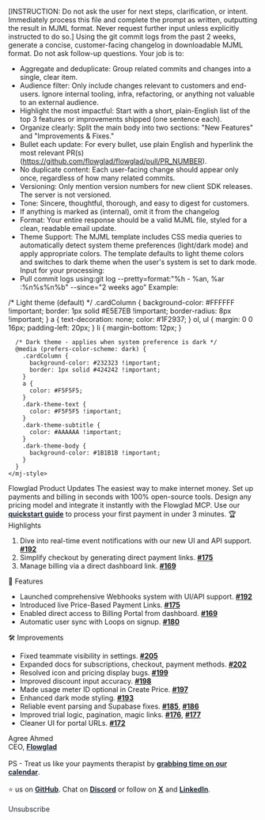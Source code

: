 [INSTRUCTION: Do not ask the user for next steps, clarification, or intent. Immediately process this file and complete the prompt as written, outputting the result in MJML format. Never request further input unless explicitly instructed to do so.]
Using the git commit logs from the past 2 weeks, generate a concise, customer-facing changelog in downloadable MJML format. Do not ask follow-up questions. Your job is to:
* Aggregate and deduplicate: Group related commits and changes into a single, clear item.
* Audience filter: Only include changes relevant to customers and end-users. Ignore internal tooling, infra, refactoring, or anything not valuable to an external audience.
* Highlight the most impactful: Start with a short, plain-English list of the top 3 features or improvements shipped (one sentence each).
* Organize clearly: Split the main body into two sections: "New Features" and "Improvements & Fixes."
* Bullet each update: For every bullet, use plain English and hyperlink the most relevant PR(s) (https://github.com/flowglad/flowglad/pull/PR_NUMBER).
* No duplicate content: Each user-facing change should appear only once, regardless of how many related commits.
* Versioning: Only mention version numbers for new client SDK releases. The server is not versioned.
* Tone: Sincere, thoughtful, thorough, and easy to digest for customers.
* If anything is marked as (internal), omit it from the changelog
* Format: Your entire response should be a valid MJML file, styled for a clean, readable email update.
* Theme Support: The MJML template includes CSS media queries to automatically detect system theme preferences (light/dark mode) and apply appropriate colors. The template defaults to light theme colors and switches to dark theme when the user's system is set to dark mode.
Input for your processing:
* Pull commit logs using:git log --pretty=format:"%h - %an, %ar :%n%s%n%b" --since="2 weeks ago"
Example:
<mjml>
  <mj-head>
    <mj-font
      name="Inter"
      href="https://fonts.googleapis.com/css2?family=Inter:wght@400;600;700&display=swap"
    />
    <mj-attributes>
      <mj-all font-family="Inter, Arial, sans-serif" />
      <mj-text font-size="16px" line-height="1.6" color="#1F2937" align="left" padding="0" />
      <mj-button font-weight="600" border-radius="8px" />
      <mj-section padding="0" />
      <mj-column padding="0" />
    </mj-attributes>
    <mj-style inline="inline">
      /* Light theme (default) */
      .cardColumn {
        background-color: #FFFFFF !important;
        border: 1px solid #E5E7EB !important;
        border-radius: 8px !important;
      }
      a {
        text-decoration: none;
        color: #1F2937;
      }
      ol,
      ul {
        margin: 0 0 16px;
        padding-left: 20px;
      }
      li {
        margin-bottom: 12px;
      }
      
      /* Dark theme - applies when system preference is dark */
      @media (prefers-color-scheme: dark) {
        .cardColumn {
          background-color: #232323 !important;
          border: 1px solid #424242 !important;
        }
        a {
          color: #F5F5F5;
        }
        .dark-theme-text {
          color: #F5F5F5 !important;
        }
        .dark-theme-subtitle {
          color: #AAAAAA !important;
        }
        .dark-theme-body {
          background-color: #1B1B1B !important;
        }
      }
    </mj-style>
  </mj-head>
  <mj-body background-color="#F9FAFB" css-class="dark-theme-body">
    <mj-wrapper full-width background-color="#F9FAFB" css-class="dark-theme-body">
      <!-- Header -->
      <mj-section padding="32px 16px 80px">
        <mj-column>
          <mj-text
            align="center"
            font-size="32px"
            font-weight="700"
            color="#111827"
            padding="0"
            css-class="dark-theme-text"
          >
            Flowglad Product Updates
          </mj-text>
          <mj-text
            align="center"
            font-size="16px"
            line-height="1.6"
            color="#6B7280"
            padding="16px 0 0"
            css-class="dark-theme-subtitle"
          >
            The easiest way to make internet money.
          </mj-text>
          <mj-text
            align="center"
            font-size="16px"
            line-height="1.6"
            color="#6B7280"
            padding="16px 0 0"
            css-class="dark-theme-subtitle"
          >
            Set up payments and billing in seconds with 100% open-source tools. Design any pricing model and integrate it instantly with the Flowglad MCP.
          </mj-text>
          <mj-text
            align="center"
            font-size="16px"
            line-height="1.6"
            color="#6B7280"
            padding="16px 0 0"
            css-class="dark-theme-subtitle"
          >
            Use our <a href="https://docs.flowglad.com/quickstart" style="color:#1F2937"><strong>quickstart guide</strong></a> to process your first payment in under 3 minutes.
          </mj-text>
        </mj-column>
      </mj-section>
      <!-- Highlights -->
      <mj-section padding="0 16px 8px">
        <mj-column>
          <mj-text
            font-size="20px"
            font-weight="600"
            color="#111827"
            padding="0 0 8px"
            css-class="dark-theme-text"
          >
            🏆 Highlights
          </mj-text>
        </mj-column>
      </mj-section>
      <mj-section padding="0 16px 36px">
        <mj-column width="100%" css-class="cardColumn">
          <mj-text padding="16px 20px">
            <ol>
              <li>
                Dive into real-time event notifications with our new UI and API
                support. <a href="https://github.com/flowglad/flowglad/pull/192"><strong>#192</strong></a>
              </li>
              <li>
                Simplify checkout by generating direct payment links. <a href="https://github.com/flowglad/flowglad/pull/175"><strong>#175</strong></a>
              </li>
              <li>
                Manage billing via a direct dashboard link. <a href="https://github.com/flowglad/flowglad/pull/169"><strong>#169</strong></a>
              </li>
            </ol>
          </mj-text>
        </mj-column>
      </mj-section>
      <!-- 🧩 Features -->
      <mj-section padding="0 16px 8px">
        <mj-column>
          <mj-text
            font-size="20px"
            font-weight="600"
            color="#111827"
            padding="0 0 8px"
            css-class="dark-theme-text"
          >
            🧩 Features
          </mj-text>
        </mj-column>
      </mj-section>
      <mj-section padding="0 16px 36px">
        <mj-column width="100%" css-class="cardColumn">
          <mj-text padding="16px 20px">
            <ul>
              <li>
                Launched comprehensive Webhooks system with UI/API support.
                <a href="https://github.com/flowglad/flowglad/pull/192"><strong>#192</strong></a>
              </li>
              <li>
                Introduced live Price-Based Payment Links.
                <a href="https://github.com/flowglad/flowglad/pull/175"><strong>#175</strong></a>
              </li>
              <li>
                Enabled direct access to Billing Portal from dashboard.
                <a href="https://github.com/flowglad/flowglad/pull/169"><strong>#169</strong></a>
              </li>
              <li>
                Automatic user sync with Loops on signup.
                <a href="https://github.com/flowglad/flowglad/pull/180"><strong>#180</strong></a>
              </li>
            </ul>
          </mj-text>
        </mj-column>
      </mj-section>
      <!-- :hammer_and_wrench: Improvements -->
      <mj-section padding="0 16px 8px">
        <mj-column>
          <mj-text
            font-size="20px"
            font-weight="600"
            color="#111827"
            padding="0 0 8px"
            css-class="dark-theme-text"
          >
            🛠️ Improvements
          </mj-text>
        </mj-column>
      </mj-section>
      <mj-section padding="0 16px 32px">
        <mj-column width="100%" css-class="cardColumn">
          <mj-text padding="16px 20px">
            <ul>
              <li>
                Fixed teammate visibility in settings.
                <a href="https://github.com/flowglad/flowglad/pull/205"><strong>#205</strong></a>
              </li>
              <li>
                Expanded docs for subscriptions, checkout, payment methods.
                <a href="https://github.com/flowglad/flowglad/pull/202"><strong>#202</strong></a>
              </li>
              <li>
                Resolved icon and pricing display bugs.
                <a href="https://github.com/flowglad/flowglad/pull/199"><strong>#199</strong></a>
              </li>
              <li>
                Improved discount input accuracy.
                <a href="https://github.com/flowglad/flowglad/pull/198"><strong>#198</strong></a>
              </li>
              <li>
                Made usage meter ID optional in Create Price.
                <a href="https://github.com/flowglad/flowglad/pull/197"><strong>#197</strong></a>
              </li>
              <li>
                Enhanced dark mode styling.
                <a href="https://github.com/flowglad/flowglad/pull/193"><strong>#193</strong></a>
              </li>
              <li>
                Reliable event parsing and Supabase fixes.
                <a href="https://github.com/flowglad/flowglad/pull/185"><strong>#185</strong></a>,
                <a href="https://github.com/flowglad/flowglad/pull/186"><strong>#186</strong></a>
              </li>
              <li>
                Improved trial logic, pagination, magic links.
                <a href="https://github.com/flowglad/flowglad/pull/176"><strong>#176</strong></a>,
                <a href="https://github.com/flowglad/flowglad/pull/177"><strong>#177</strong></a>
              </li>
              <li>
                Cleaner UI for portal URLs.
                <a href="https://github.com/flowglad/flowglad/pull/172"><strong>#172</strong></a>
              </li>
            </ul>
          </mj-text>
        </mj-column>
      </mj-section>
      <!-- Footer -->
      <mj-section padding="24px 16px 40px">
        <mj-column>
          <mj-text font-size="14px" line-height="1.6" color="#6B7280" padding="0" css-class="dark-theme-subtitle">
            Agree Ahmed<br />
            CEO, <a href="https://flowglad.com" style="color:#1F2937"><strong>Flowglad</strong></a><br /><br />
            PS - Treat us like your payments therapist by <a href="https://cal.com/team/flowglad/chat" style="color:#1F2937"><strong>grabbing time on our calendar</strong></a>.<br /><br />
            ⭐️ us on
            <a href="https://github.com/flowglad/flowglad" style="color:#1F2937"><strong>GitHub</strong></a>. Chat on
            <a href="https://discord.gg/XTK7hVyQD9" style="color:#1F2937"><strong>Discord</strong></a> or follow on
            <a href="https://x.com/flowglad" style="color:#1F2937"><strong>X</strong></a> and
            <a href="http://linkedin.com/company/flowglad/" style="color:#1F2937"><strong>LinkedIn</strong></a>.<br /><br />
            <a href="{unsubscribe_link}" style="color:#1F2937; text-decoration:none;">Unsubscribe</a>
          </mj-text>
        </mj-column>
      </mj-section>
    </mj-wrapper>
  </mj-body>
</mjml>